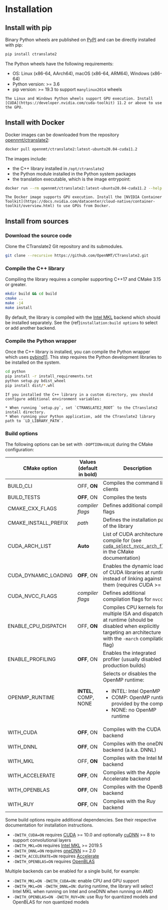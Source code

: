 # Installation

## Install with pip

Binary Python wheels are published on [PyPI](https://pypi.org/project/ctranslate2/) and can be directly installed with pip:

```bash
pip install ctranslate2
```

The Python wheels have the following requirements:

* OS: Linux (x86-64, AArch64), macOS (x86-64, ARM64), Windows (x86-64)
* Python version: >= 3.6
* pip version: >= 19.3 to support `manylinux2014` wheels

```{admonition} GPU support
The Linux and Windows Python wheels support GPU execution. Install [CUDA](https://developer.nvidia.com/cuda-toolkit) 11.2 or above to use the GPU.
```

## Install with Docker

Docker images can be downloaded from the repository [opennmt/ctranslate2](https://hub.docker.com/r/opennmt/ctranslate2):

```bash
docker pull opennmt/ctranslate2:latest-ubuntu20.04-cuda11.2
```

The images include:

* the C++ library installed in `/opt/ctranslate2`
* the Python module installed in the Python system packages
* the translation executable, which is the image entrypoint:

```bash
docker run --rm opennmt/ctranslate2:latest-ubuntu20.04-cuda11.2 --help
```

```{admonition} GPU support
The Docker image supports GPU execution. Install the [NVIDIA Container Toolkit](https://docs.nvidia.com/datacenter/cloud-native/container-toolkit/overview.html) to use GPUs from Docker.
```

## Install from sources

### Download the source code

Clone the CTranslate2 Git repository and its submodules.

```bash
git clone --recursive https://github.com/OpenNMT/CTranslate2.git
```

### Compile the C++ library

Compiling the library requires a compiler supporting C++17 and CMake 3.15 or greater.

```bash
mkdir build && cd build
cmake ..
make -j4
make install
```

By default, the library is compiled with the [Intel MKL](https://www.intel.com/content/www/us/en/developer/tools/oneapi/onemkl.html) backend which should be installed separately. See the {ref}`installation:build options` to select or add another backend.

### Compile the Python wrapper

Once the C++ library is installed, you can compile the Python wrapper which uses [pybind11](https://github.com/pybind/pybind11). This step requires the Python development libraries to be installed on the system.

```bash
cd python
pip install -r install_requirements.txt
python setup.py bdist_wheel
pip install dist/*.whl
```

```{attention}
If you installed the C++ library in a custom directory, you should configure additional environment variables:

* When running `setup.py`, set `CTRANSLATE2_ROOT` to the CTranslate2 install directory.
* When running your Python application, add the CTranslate2 library path to `LD_LIBRARY_PATH`.
```

### Build options

The following options can be set with `-DOPTION=VALUE` during the CMake configuration:

| CMake option | Values (default in bold) | Description |
| --- | --- | --- |
| BUILD_CLI | OFF, **ON** | Compiles the command line clients |
| BUILD_TESTS | **OFF**, ON | Compiles the tests |
| CMAKE_CXX_FLAGS | *compiler flags* | Defines additional compiler flags |
| CMAKE_INSTALL_PREFIX | *path* | Defines the installation path of the library |
| CUDA_ARCH_LIST | **Auto** | List of CUDA architectures to compile for (see [`cuda_select_nvcc_arch_flags`](https://cmake.org/cmake/help/latest/module/FindCUDA.html) in the CMake documentation) |
| CUDA_DYNAMIC_LOADING | **OFF**, ON | Enables the dynamic loading of CUDA libraries at runtime instead of linking against them (requires CUDA >= 11) |
| CUDA_NVCC_FLAGS | *compiler flags* | Defines additional compilation flags for `nvcc` |
| ENABLE_CPU_DISPATCH | OFF, **ON** | Compiles CPU kernels for multiple ISA and dispatches at runtime (should be disabled when explicitly targeting an architecture with the `-march` compilation flag) |
| ENABLE_PROFILING | **OFF**, ON | Enables the integrated profiler (usually disabled in production builds) |
| OPENMP_RUNTIME | **INTEL**, COMP, NONE | Selects or disables the OpenMP runtime:<ul><li>INTEL: Intel OpenMP</li><li>COMP: OpenMP runtime provided by the compiler</li><li>NONE: no OpenMP runtime</li></ul> |
| WITH_CUDA | **OFF**, ON | Compiles with the CUDA backend |
| WITH_DNNL | **OFF**, ON | Compiles with the oneDNN backend (a.k.a. DNNL) |
| WITH_MKL | OFF, **ON** | Compiles with the Intel MKL backend |
| WITH_ACCELERATE | **OFF**, ON | Compiles with the Apple Accelerate backend |
| WITH_OPENBLAS | **OFF**, ON | Compiles with the OpenBLAS backend |
| WITH_RUY | **OFF**, ON | Compiles with the Ruy backend |

Some build options require additional dependencies. See their respective documentation for installation instructions.

* `-DWITH_CUDA=ON` requires [CUDA](https://developer.nvidia.com/cuda-toolkit) >= 10.0 and optionally [cuDNN](https://developer.nvidia.com/cudnn) >= 8 to support convolutional layers
* `-DWITH_MKL=ON` requires [Intel MKL](https://www.intel.com/content/www/us/en/developer/tools/oneapi/onemkl.html) >= 2019.5
* `-DWITH_DNNL=ON` requires [oneDNN](https://github.com/oneapi-src/oneDNN) >= 2.0
* `-DWITH_ACCELERATE=ON` requires [Accelerate](https://developer.apple.com/documentation/accelerate)
* `-DWITH_OPENBLAS=ON` requires [OpenBLAS](https://github.com/xianyi/OpenBLAS)

Multiple backends can be enabled for a single build, for example:

* `-DWITH_MKL=ON -DWITH_CUDA=ON`: enable CPU and GPU support
* `-DWITH_MKL=ON -DWITH_DNNL=ON`: during runtime, the library will select Intel MKL when running on Intel and oneDNN when running on AMD
* `-DWITH_OPENBLAS=ON -DWITH_RUY=ON`: use Ruy for quantized models and OpenBLAS for non quantized models
